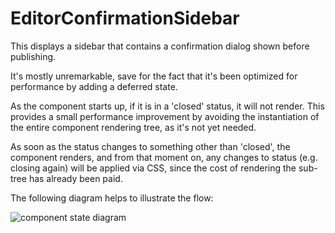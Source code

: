 # EditorConfirmationSidebar

This displays a sidebar that contains a confirmation dialog shown before
publishing.

It's mostly unremarkable, save for the fact that it's been optimized for
performance by adding a deferred state.

As the component starts up, if it is in a 'closed' status, it will not render.
This provides a small performance improvement by avoiding the instantiation of
the entire component rendering tree, as it's not yet needed.

As soon as the status changes to something other than 'closed', the component
renders, and from that moment on, any changes to status (e.g. closing again)
will be applied via CSS, since the cost of rendering the sub-tree has already
been paid.

The following diagram helps to illustrate the flow:

![component state diagram](https://user-images.githubusercontent.com/5431237/49047676-6ca56580-f195-11e8-88ea-9084eb454b53.png)
